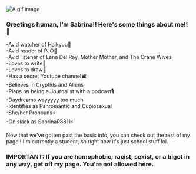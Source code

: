 ![A gif image](https://github.com/img/KenmaHinata.gif)
### Greetings human, I’m Sabrina!! Here's some things about me!! 🧡
-Avid watcher of Haikyuu🏐<br>
-Avid reader of PJO🌊<br>
-Avid listener of Lana Del Ray, Mother Mother, and The Crane Wives<br>
-Loves to write📖 <br>
-Loves to draw🎨<br>
-Has a secret Youtube channel📽<br>
-Believes in Cryptids and Aliens<br>
-Plans on being a Journalist with a podcast🎙️<br>
-Daydreams wayyyyy too much<br>
-Identifies as Panromantic and Cupiosexual<br>
-She/her Pronouns⭐<br>
-On slack as SabrinaR8811⚡<br>

Now that we've gotten past the basic info, you can check out the rest of my page!! I'm currently a student, so right now it's just school stuff lol.<br>
### IMPORTANT: If you are homophobic, racist, sexist, or a bigot in any way, get off my page. You're not allowed here.

<!---
SabrinaR8811/SabrinaR8811 is a ✨ special ✨ repository because its `README.md` (this file) appears on your GitHub profile.
You can click the Preview link to take a look at your changes.
--->
